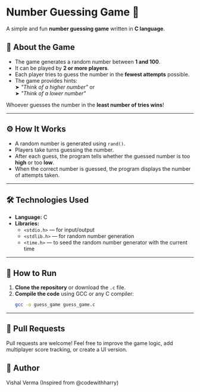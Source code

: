 # Number Guessing Game 🎯

A simple and fun **number guessing game** written in **C language**.

## 🧩 About the Game

- The game generates a random number between **1 and 100**.
- It can be played by **2 or more players**.
- Each player tries to guess the number in the **fewest attempts** possible.
- The game provides hints:  
  ➤ *"Think of a higher number"* or  
  ➤ *"Think of a lower number"*

Whoever guesses the number in the **least number of tries wins**!

---

## ⚙️ How It Works

- A random number is generated using `rand()`.
- Players take turns guessing the number.
- After each guess, the program tells whether the guessed number is too **high** or too **low**.
- When the correct number is guessed, the program displays the number of attempts taken.

---

## 🛠️ Technologies Used

- **Language:** C
- **Libraries:**  
  - `<stdio.h>` — for input/output  
  - `<stdlib.h>` — for random number generation  
  - `<time.h>` — to seed the random number generator with the current time

---

## 🚀 How to Run

1. **Clone the repository** or download the `.c` file.
2. **Compile the code** using GCC or any C compiler:
   ```bash
   gcc -o guess_game guess_game.c

---

## 🤝 Pull Requests

Pull requests are welcome! Feel free to improve the game logic, add multiplayer score tracking, or create a UI version.

## 🧑 Author

Vishal Verma (Inspired from @codewithharry)